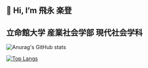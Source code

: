 ## 👋 Hi, I’m 飛永 楽登
## 立命館大学 産業社会学部 現代社会学科
<!---
GakutoTobinaga/GakutoTobinaga is a ✨ special ✨ repository because its `README.md` (this file) appears on your GitHub profile.
You can click the Preview link to take a look at your changes.
--->
![Anurag's GitHub stats](https://github-readme-stats.vercel.app/api?username=GakutoTobinaga&show_icons=true&theme=radical)

[![Top Langs](https://github-readme-stats.vercel.app/api/top-langs/?username=GakutoTobinaga&show_icons=true&theme=radical&layout=compact)](https://github.com/anuraghazra/github-readme-stats)
